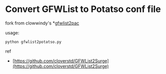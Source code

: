 
# Convert GFWList to Potatso conf file

fork from clowwindy's *[gfwlist2pac](https://github.com/clowwindy/gfwlist2pac)

usage:


```
python gfwlist2potatso.py
```


ref

* [https://github.com/cloverstd/GFWList2Surge](https://github.com/cloverstd/GFWList2Surge)

